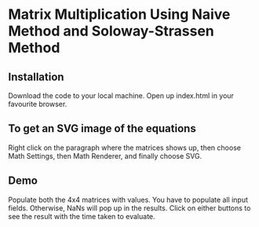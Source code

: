 # Matrix Multiplication Using Naive Method and Soloway-Strassen Method

## Installation

Download the code to your local machine. Open up index.html in your favourite browser.

## To get an SVG image of the equations

Right click on the paragraph where the matrices shows up, then choose Math Settings, then Math Renderer, and finally choose SVG.

## Demo

Populate both the 4x4 matrices with values. You have to populate all input fields. Otherwise, NaNs will pop up in the results. Click on either buttons to see the result with the time taken to evaluate.
